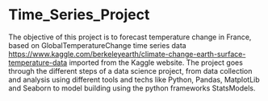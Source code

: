 # Time_Series_Project
The objective of this project is to forecast temperature change in France, based on GlobalTemperatureChange time series data https://www.kaggle.com/berkeleyearth/climate-change-earth-surface-temperature-data imported from the Kaggle website. The project goes through the different steps of a data science project, from data collection and analysis using different tools and techs like Python, Pandas, MatplotLib and Seaborn to model building using the python frameworks StatsModels.
